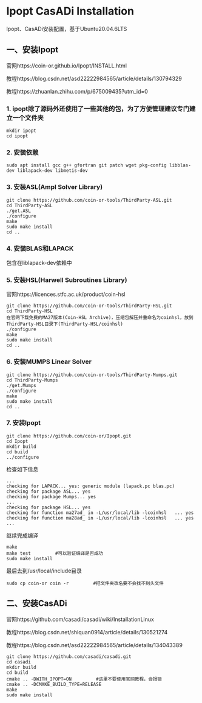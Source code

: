 # Ipopt CasADi Installation

Ipopt、CasADi安装配置，基于Ubuntu20.04.6LTS

## 一、安装Ipopt

官网https://coin-or.github.io/Ipopt/INSTALL.html

教程https://blog.csdn.net/asd22222984565/article/details/130794329

教程https://zhuanlan.zhihu.com/p/675009435?utm_id=0

### 1. ipopt除了源码外还使用了一些其他的包，为了方便管理建议专门建立一个文件夹

```
mkdir ipopt
cd ipopt
```

### 2. 安装依赖

```
sudo apt install gcc g++ gfortran git patch wget pkg-config libblas-dev liblapack-dev libmetis-dev
```

### 3. 安装ASL(Ampl Solver Library)

```
git clone https://github.com/coin-or-tools/ThirdParty-ASL.git
cd ThirdParty-ASL
./get.ASL
./configure
make
sudo make install
cd ..
```

### 4. 安装BLAS和LAPACK

包含在liblapack-dev依赖中

### 5. 安装HSL(Harwell Subroutines Library)

官网https://licences.stfc.ac.uk/product/coin-hsl

```
git clone https://github.com/coin-or-tools/ThirdParty-HSL.git
cd ThirdParty-HSL
在官网下载免费的MA27版本(Coin-HSL Archive)，压缩包解压并重命名为coinhsl，放到ThirdParty-HSL目录下(ThirdParty-HSL/coinhsl)
./configure
make
sudo make install
cd ..
```

### 6. 安装MUMPS Linear Solver 

```
git clone https://github.com/coin-or-tools/ThirdParty-Mumps.git
cd ThirdParty-Mumps
./get.Mumps
./configure
make
sudo make install
cd ..
```

### 7. 安装Ipopt

```
git clone https://github.com/coin-or/Ipopt.git
cd Ipopt
mkdir build
cd build
../configure
```

检查如下信息

```
...
checking for LAPACK... yes: generic module (lapack.pc blas.pc)
checking for package ASL... yes
checking for package Mumps... yes
...
checking for package HSL... yes
checking for function ma27ad_ in -L/usr/local/lib -lcoinhsl   ... yes
checking for function ma28ad_ in -L/usr/local/lib -lcoinhsl   ... yes
...
```

继续完成编译

```
make 
make test         #可以验证编译是否成功
sudo make install
```

最后去到/usr/local/include目录

```
sudo cp coin-or coin -r         #把文件夹改名要不会找不到头文件
```

## 二、安装CasADi

官网https://github.com/casadi/casadi/wiki/InstallationLinux

教程https://blog.csdn.net/shiquan0914/article/details/130521274

教程https://blog.csdn.net/asd22222984565/article/details/134043389

```
git clone https://github.com/casadi/casadi.git
cd casadi
mkdir build
cd build
cmake .. -DWITH_IPOPT=ON         #这里不要使用官网教程，会报错
cmake .. -DCMAKE_BUILD_TYPE=RELEASE
make
sudo make install
```

